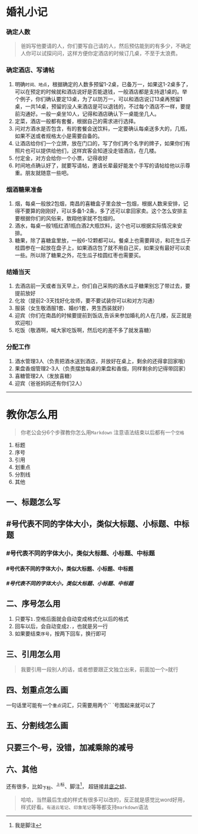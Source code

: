 # 婚礼小记 
### 确定人数
> 爸妈写他要请的人，你们要写自己请的人，然后预估能到的有多少，不确定人你可以试探问问，这样方便你定酒店的时候订几桌，不至于太浪费。
 
### 确定酒店、写请帖
1. 明确`时间、地点`，根据确定的人数多预留1-2桌，已备万一，如果这1-2桌多了，可以在预定的时候就和酒店说好是否能退钱，一般酒店都是支持退1桌的。举个例子，你们确认要定13桌，为了以防万一，可以和酒店说订13桌再预留1桌，一共14桌，预留的没人来酒店是可以退钱的，不过每个酒店不一样，要提前沟通好。一般一桌坐10人，记得和酒店确认下一桌能坐几人。
2. 定菜，酒店一般都有套餐，根据自己的需求进行选择。
3. 问对方酒水是否包含，有的套餐会送饮料，一定要确认每桌送多大的，几瓶，如果不送或者规格太小是需要自备的。
4. 让酒店给你们一个立牌，放在门口的，写了你们两个名字的牌子，如果你们有照片也可以提供给他们，这样宾客会知道没走错酒店，在几楼。
5. 付定金，对方会给你一个小票，记得收好
6. 时间地点确认好了，就要写请帖，邀请长辈最好能发个手写的请帖给他以示尊重。朋友就随意一些吧。
 
### 烟酒糖果准备
1. 烟，每桌一般放2包烟，南昌的喜糖盒子里会放一包烟，根据人数来安排，记得不要算的刚刚好，可以多备1-2条，多了还可以拿回家卖。这个怎么安排主要根据你们的风俗来，敖翔他家就不包烟的。
2. 酒水，每桌一般1瓶红酒1瓶白酒2大瓶饮料，这个也可以根据实际情况来安排。
3. 糖果，除了喜糖盒里放，一般6-12颗都可以。餐桌上也需要拜访，和花生瓜子桂圆参在一起放在盘子上，如果酒店包了就不用自己买，如果没有最好可以卖一些。所以除了糖果之外，花生瓜子桂圆红枣也需要买。
 
### 结婚当天
1. 去酒店前一天或者当天早上，你们自己采购的酒水瓜子糖果别忘了带过去，要提前放好
2. 化妆（提前2-3天找好化妆师，要不要试装你可以和对方沟通）
3. 服装（女生敬酒服1套、婚纱1套，男生西装就好）
4. 迎宾（你们在南昌的时候要提前到饭店,告诉来参加婚礼的人在几楼，反正就是欢迎啦）
5. 吃饭（敬酒啊，喊大家吃饭啊，然后吃的差不多了就发喜糖）
 
### 分配工作
1. 酒水管理3人（负责把酒水送到酒店，并放好在桌上，剩余的还得拿回家哦）
2. 果盘香烟管理2-3人（负责摆放每桌的果盘和香烟，同样剩余的记得带回家）
3. 喜糖管理2人（发放喜糖）
4. 迎宾（爸爸妈妈还有你们2人）

----


# 教你怎么用
> 你老公会分6个步骤教你怎么用`Markdown`
注意语法结束以后都有一个`空格`

1. 标题
2. 序号
3. 引用
4. 划重点
5. 分割线
6. 其他


## 一、标题怎么写
## #号代表不同的字体大小，类似大标题、小标题、中标题
### #号代表不同的字体大小，类似大标题、小标题、中标题
#### #号代表不同的字体大小，类似大标题、小标题、中标题
##### #号代表不同的字体大小，类似大标题、小标题、中标题


## 二、序号怎么用
1. 只要写`1.`空格后面就会自动变成格式化以后的格式
2. 回车以后，会自动变成`2.`，也就是另一行
3. 如果要结束`序号`，按两下回车，换行即可

## 三、引用怎么用
> 我要引用一段别人的话，或者想要跟正文独立出来，前面加一个`>`就行

## 四、划重点怎么画
一句话里可能有一个`重点`词汇，只需要用两个`` `号围起来就可以了

## 五、分割线怎么画
只要三个-号，没错，加减乘除的减号
---

## 六、其他
还有很多，比如<sub>下标</sub>、<sup>上标</sup>、脚注[^1]，
超链接[井底之蛙](http://aoxiang.me)、

> 哈哈，当然最后生成的样式有很多可以改的，反正就是感觉比word好用，样式好看。`有道云笔记`、`印象笔记`等等都支持`markdown`语法
  
  
  [^1]: 我是脚注